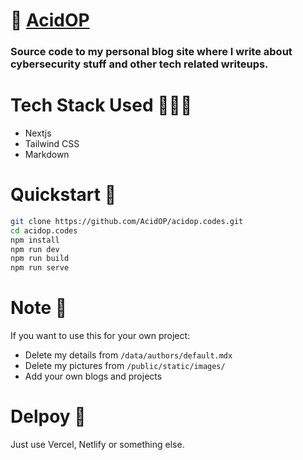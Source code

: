 # 🚀 [AcidOP](https://acidop.codes)

### Source code to my personal blog site where I write about cybersecurity stuff and other tech related writeups.

# Tech Stack Used 👩🏻‍💻
* Nextjs
* Tailwind CSS
* Markdown

# Quickstart 🔨
```bash
git clone https://github.com/AcidOP/acidop.codes.git
cd acidop.codes
npm install
npm run dev
npm run build
npm run serve
```

# Note 🔖
If you want to use this for your own project:
* Delete my details from `/data/authors/default.mdx`
* Delete my pictures from `/public/static/images/`
* Add your own blogs and projects

# Delpoy 🚀
Just use Vercel, Netlify or something else.
